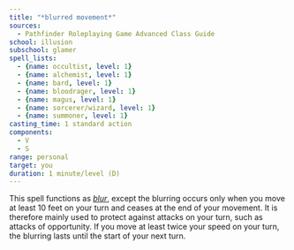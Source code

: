 ```yaml
---
title: "*blurred movement*"
sources:
  - Pathfinder Roleplaying Game Advanced Class Guide
school: illusion
subschool: glamer
spell_lists:
  - {name: occultist, level: 1}
  - {name: alchemist, level: 1}
  - {name: bard, level: 1}
  - {name: bloodrager, level: 1}
  - {name: magus, level: 1}
  - {name: sorcerer/wizard, level: 1}
  - {name: summoner, level: 1}
casting_time: 1 standard action
components:
  - V
  - S
range: personal
target: you
duration: 1 minute/level (D)
---
```


This spell functions as [*blur*](/spells/blur/), except the blurring occurs only when you move at least 10 feet on your turn and ceases at the end of your movement. It is therefore mainly used to protect against attacks on your turn, such as attacks of opportunity. If you move at least twice your speed on your turn, the blurring lasts until the start of your next turn.

